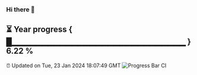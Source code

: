 ### Hi there 👋
⏳ Year progress { █▁▁▁▁▁▁▁▁▁▁▁▁▁▁▁▁▁▁▁▁▁▁▁▁▁▁▁▁▁ } 6.22 %
---
⏰ Updated on Tue, 23 Jan 2024 18:07:49 GMT
![Progress Bar CI](https://github.com/Moyi321/Moyi321/workflows/Progress%20Bar%20CI/badge.svg)
